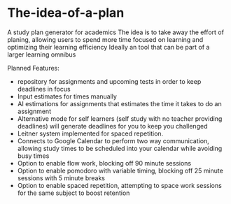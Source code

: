 # The-idea-of-a-plan
A study plan generator for academics
The idea is to take away the effort of planing, allowing users to spend more time focused on learning and optimizing their learning efficiency
Ideally an tool that can be part of a larger learning omnibus

Planned Features:
* repository for assignments and upcoming tests in order to keep deadlines in focus
* Input estimates for times manually
* AI estimations for assignments that estimates the time it takes to do an assignment
* Alternative mode for self learners (self study with no teacher providing deadlines) will generate deadlines for you to keep you challenged
* Leitner system implemented for spaced repetition. 
* Connects to Google Calendar to perform two way communication, allowing study times to be scheduled into your calendar while avoiding busy times
* Option to enable flow work, blocking off 90 minute sessions
* Option to enable pomodoro with variable timing, blocking off 25 minute sessions with 5 minute breaks
* Option to enable spaced repetition, attempting to space work sessions for the same subject to boost retention
